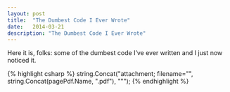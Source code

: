 ```yaml
---
layout: post
title:  "The Dumbest Code I Ever Wrote"
date:   2014-03-21
description: "The Dumbest Code I Ever Wrote"
---
```


Here it is, folks: some of the dumbest code I’ve ever written and I just now noticed it.

{% highlight csharp %}
string.Concat("attachment; filename=\"", string.Concat(pagePdf.Name, ".pdf"), "\"");
{% endhighlight %}
